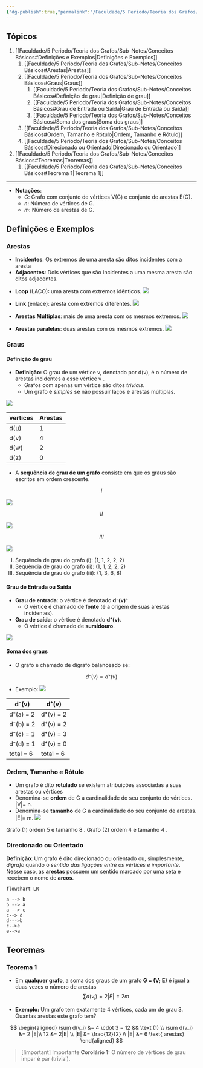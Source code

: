```yaml
---
{"dg-publish":true,"permalink":"/Faculdade/5 Periodo/Teoria dos Grafos/Sub-Notes/Conceitos Básicos/","tags":["grafos"],"created":"2024-03-17T17:45:56.868-03:00"}
---
```


## Tópicos
1. [[Faculdade/5 Periodo/Teoria dos Grafos/Sub-Notes/Conceitos Básicos#Definições e Exemplos\|Definições e Exemplos]]
	1. [[Faculdade/5 Periodo/Teoria dos Grafos/Sub-Notes/Conceitos Básicos#Arestas\|Arestas]]
	2. [[Faculdade/5 Periodo/Teoria dos Grafos/Sub-Notes/Conceitos Básicos#Graus\|Graus]]
		1. [[Faculdade/5 Periodo/Teoria dos Grafos/Sub-Notes/Conceitos Básicos#Definição de grau\|Definição de grau]]
		2. [[Faculdade/5 Periodo/Teoria dos Grafos/Sub-Notes/Conceitos Básicos#Grau de Entrada ou Saída\|Grau de Entrada ou Saída]]
		3. [[Faculdade/5 Periodo/Teoria dos Grafos/Sub-Notes/Conceitos Básicos#Soma dos graus\|Soma dos graus]]
	3. [[Faculdade/5 Periodo/Teoria dos Grafos/Sub-Notes/Conceitos Básicos#Ordem, Tamanho e Rótulo\|Ordem, Tamanho e Rótulo]]
	4. [[Faculdade/5 Periodo/Teoria dos Grafos/Sub-Notes/Conceitos Básicos#Direcionado ou Orientado\|Direcionado ou Orientado]]
2. [[Faculdade/5 Periodo/Teoria dos Grafos/Sub-Notes/Conceitos Básicos#Teoremas\|Teoremas]]
	1. [[Faculdade/5 Periodo/Teoria dos Grafos/Sub-Notes/Conceitos Básicos#Teorema 1\|Teorema 1]]
---
- **Notações**:
	- *G*: Grafo com conjunto de vértices V(G) e conjunto de arestas E(G).
	- *n*: Número de vértices de G.
	- *m*: Número de arestas de G.

## Definições e Exemplos
### Arestas
- **Incidentes**: Os extremos de uma aresta são ditos incidentes com a aresta
- **Adjacentes**: Dois vértices que são incidentes a uma mesma aresta são ditos adjacentes.
<style> .container {font-family: sans-serif; text-align: center;} .button-wrapper button {z-index: 1;height: 40px; width: 100px; margin: 10px;padding: 5px;} .excalidraw .App-menu_top .buttonList { display: flex;} .excalidraw-wrapper { height: 800px; margin: 50px; position: relative;} :root[dir="ltr"] .excalidraw .layer-ui__wrapper .zen-mode-transition.App-menu_bottom--transition-left {transform: none;} </style><script src="https://cdn.jsdelivr.net/npm/react@17/umd/react.production.min.js"></script><script src="https://cdn.jsdelivr.net/npm/react-dom@17/umd/react-dom.production.min.js"></script><script type="text/javascript" src="https://cdn.jsdelivr.net/npm/@excalidraw/excalidraw@0/dist/excalidraw.production.min.js"></script><div id="Drawing_2024-03-17_1752.11.excalidraw.md1"></div><script>(function(){const InitialData={"type":"excalidraw","version":2,"source":"https://github.com/zsviczian/obsidian-excalidraw-plugin/releases/tag/2.0.25","elements":[{"type":"ellipse","version":227,"versionNonce":769668834,"isDeleted":false,"id":"m__w-3O2se0RxAF6xNKwY","fillStyle":"solid","strokeWidth":2,"strokeStyle":"solid","roughness":1,"opacity":100,"angle":0,"x":-225.83984593288878,"y":-206.55612529896217,"strokeColor":"#1e1e1e","backgroundColor":"transparent","width":21.455796767742868,"height":18.186031696330048,"seed":1934291802,"groupIds":["yT83nXoXPczJuJ79fJIJ9","AJ86x_kcttxh-PQo0oyQ-","K8IfWTH6Uyxbgnnjf_qfw","luMVKdjQXm3fAU-IusPFa"],"frameId":null,"roundness":{"type":2},"boundElements":[],"updated":1710791717407,"link":null,"locked":false},{"type":"text","version":222,"versionNonce":1217175614,"isDeleted":false,"id":"wPFhmt8e","fillStyle":"solid","strokeWidth":2,"strokeStyle":"solid","roughness":1,"opacity":100,"angle":0,"x":-221.5240003139031,"y":-191.30186387976903,"strokeColor":"#1e1e1e","backgroundColor":"transparent","width":11.3599853515625,"height":25,"seed":704523354,"groupIds":["yT83nXoXPczJuJ79fJIJ9","AJ86x_kcttxh-PQo0oyQ-","K8IfWTH6Uyxbgnnjf_qfw","luMVKdjQXm3fAU-IusPFa"],"frameId":null,"roundness":null,"boundElements":[],"updated":1710791717407,"link":null,"locked":false,"fontSize":20,"fontFamily":1,"text":"u","rawText":"u","textAlign":"left","verticalAlign":"top","containerId":null,"originalText":"u","lineHeight":1.25,"baseline":18},{"type":"line","version":335,"versionNonce":1278937762,"isDeleted":false,"id":"WNfo4mPj7oBzBueDPxkis","fillStyle":"solid","strokeWidth":2,"strokeStyle":"solid","roughness":1,"opacity":100,"angle":0,"x":-203.7890922958844,"y":-196.92512739767741,"strokeColor":"#1e1e1e","backgroundColor":"transparent","width":65.96520665238668,"height":1.081396830366998,"seed":1300629062,"groupIds":["yT83nXoXPczJuJ79fJIJ9","AJ86x_kcttxh-PQo0oyQ-","K8IfWTH6Uyxbgnnjf_qfw","luMVKdjQXm3fAU-IusPFa"],"frameId":null,"roundness":{"type":2},"boundElements":[],"updated":1710791717407,"link":null,"locked":false,"startBinding":null,"endBinding":null,"lastCommittedPoint":null,"startArrowhead":null,"endArrowhead":null,"points":[[0,0],[65.96520665238668,-1.081396830366998]]},{"type":"ellipse","version":236,"versionNonce":1892280446,"isDeleted":false,"id":"UodOMKIPxDMYplg-L6V_Z","fillStyle":"solid","strokeWidth":2,"strokeStyle":"solid","roughness":1,"opacity":100,"angle":0,"x":-136.30993008098395,"y":-206.44141950490697,"strokeColor":"#1e1e1e","backgroundColor":"transparent","width":16.869790553725124,"height":15.355834991211324,"seed":665602374,"groupIds":["yT83nXoXPczJuJ79fJIJ9","AJ86x_kcttxh-PQo0oyQ-","K8IfWTH6Uyxbgnnjf_qfw","luMVKdjQXm3fAU-IusPFa"],"frameId":null,"roundness":{"type":2},"boundElements":[],"updated":1710791717407,"link":null,"locked":false},{"type":"text","version":237,"versionNonce":1199924834,"isDeleted":false,"id":"z2Ve39ME","fillStyle":"solid","strokeWidth":2,"strokeStyle":"solid","roughness":1,"opacity":100,"angle":0,"x":-132.20062212558938,"y":-193.03209880835624,"strokeColor":"#1e1e1e","backgroundColor":"transparent","width":10.459991455078125,"height":25,"seed":2044071366,"groupIds":["yT83nXoXPczJuJ79fJIJ9","AJ86x_kcttxh-PQo0oyQ-","K8IfWTH6Uyxbgnnjf_qfw","luMVKdjQXm3fAU-IusPFa"],"frameId":null,"roundness":null,"boundElements":[],"updated":1710791717407,"link":null,"locked":false,"fontSize":20,"fontFamily":1,"text":"v","rawText":"v","textAlign":"left","verticalAlign":"top","containerId":null,"originalText":"v","lineHeight":1.25,"baseline":18},{"type":"text","version":223,"versionNonce":1790191806,"isDeleted":false,"id":"1gb5sA8i","fillStyle":"solid","strokeWidth":2,"strokeStyle":"solid","roughness":1,"opacity":100,"angle":0,"x":-178.26812709922334,"y":-230.01587040690748,"strokeColor":"#1e1e1e","backgroundColor":"transparent","width":10.939987182617188,"height":25,"seed":337262534,"groupIds":["yT83nXoXPczJuJ79fJIJ9","AJ86x_kcttxh-PQo0oyQ-","K8IfWTH6Uyxbgnnjf_qfw","luMVKdjQXm3fAU-IusPFa"],"frameId":null,"roundness":null,"boundElements":[],"updated":1710791717407,"link":null,"locked":false,"fontSize":20,"fontFamily":1,"text":"e","rawText":"e","textAlign":"left","verticalAlign":"top","containerId":null,"originalText":"e","lineHeight":1.25,"baseline":18},{"type":"text","version":213,"versionNonce":1754155554,"isDeleted":false,"id":"XakQxQmC","fillStyle":"solid","strokeWidth":2,"strokeStyle":"solid","roughness":1,"opacity":100,"angle":0,"x":-216.5149927300738,"y":-270.5338671433383,"strokeColor":"#2f9e44","backgroundColor":"transparent","width":99.41990661621094,"height":25,"seed":1173685126,"groupIds":["AJ86x_kcttxh-PQo0oyQ-","K8IfWTH6Uyxbgnnjf_qfw","luMVKdjQXm3fAU-IusPFa"],"frameId":null,"roundness":null,"boundElements":[],"updated":1710791717407,"link":null,"locked":false,"fontSize":20,"fontFamily":1,"text":"Incidentes","rawText":"Incidentes","textAlign":"left","verticalAlign":"top","containerId":null,"originalText":"Incidentes","lineHeight":1.25,"baseline":18},{"type":"text","version":272,"versionNonce":1709990142,"isDeleted":false,"id":"wqqgdaki","fillStyle":"solid","strokeWidth":2,"strokeStyle":"solid","roughness":1,"opacity":100,"angle":0,"x":-270.34246602337583,"y":-144.29286551155366,"strokeColor":"#1e1e1e","backgroundColor":"transparent","width":222.459716796875,"height":25,"seed":1009448646,"groupIds":["K8IfWTH6Uyxbgnnjf_qfw","luMVKdjQXm3fAU-IusPFa"],"frameId":null,"roundness":null,"boundElements":[],"updated":1710791717407,"link":null,"locked":false,"fontSize":20,"fontFamily":1,"text":" e   são incidentes a ","rawText":" e   são incidentes a ","textAlign":"left","verticalAlign":"top","containerId":null,"originalText":" e   são incidentes a ","lineHeight":1.25,"baseline":18},{"type":"text","version":382,"versionNonce":105166306,"isDeleted":false,"id":"ejGHugwA","fillStyle":"solid","strokeWidth":2,"strokeStyle":"solid","roughness":1,"opacity":100,"angle":0,"x":-281.34246602337583,"y":-144.29286551155366,"strokeColor":"#2f9e44","backgroundColor":"transparent","width":242.7596435546875,"height":25,"seed":1377714074,"groupIds":["K8IfWTH6Uyxbgnnjf_qfw","luMVKdjQXm3fAU-IusPFa"],"frameId":null,"roundness":null,"boundElements":[],"updated":1710791717407,"link":null,"locked":false,"fontSize":20,"fontFamily":1,"text":"u   v                  e","rawText":"u   v                  e","textAlign":"left","verticalAlign":"top","containerId":null,"originalText":"u   v                  e","lineHeight":1.25,"baseline":18},{"id":"z08tEvt2","type":"text","x":-224.33764424603208,"y":-85.78836632744594,"width":117.81988525390625,"height":25,"angle":0,"strokeColor":"#2f9e44","backgroundColor":"transparent","fillStyle":"solid","strokeWidth":2,"strokeStyle":"solid","roughness":1,"opacity":100,"groupIds":["v4VAWzy8oUKfev4y5uCaa","luMVKdjQXm3fAU-IusPFa"],"frameId":null,"roundness":null,"seed":1480202338,"version":226,"versionNonce":1978896702,"isDeleted":false,"boundElements":null,"updated":1710791717407,"link":null,"locked":false,"text":"Adjacentes ","rawText":"Adjacentes ","fontSize":20,"fontFamily":1,"textAlign":"left","verticalAlign":"top","baseline":18,"containerId":null,"originalText":"Adjacentes ","lineHeight":1.25},{"id":"oLidlY6Vd1eVHndOxSSCj","type":"ellipse","x":-210.33764424603208,"y":-11.788366327445942,"width":18.5,"height":17,"angle":0,"strokeColor":"#1e1e1e","backgroundColor":"transparent","fillStyle":"solid","strokeWidth":2,"strokeStyle":"solid","roughness":1,"opacity":100,"groupIds":["hVJpEgGu7rjWCICz7HNzW","v4VAWzy8oUKfev4y5uCaa","luMVKdjQXm3fAU-IusPFa"],"frameId":null,"roundness":{"type":2},"seed":348109922,"version":373,"versionNonce":1102555554,"isDeleted":false,"boundElements":null,"updated":1710791717407,"link":null,"locked":false},{"type":"ellipse","version":500,"versionNonce":371898750,"isDeleted":false,"id":"f1X5FWvk5hrRMXp7TT3yG","fillStyle":"solid","strokeWidth":2,"strokeStyle":"solid","roughness":1,"opacity":100,"angle":0,"x":-135.08764424603208,"y":4.711633672554058,"strokeColor":"#1e1e1e","backgroundColor":"transparent","width":18.5,"height":17,"seed":862545790,"groupIds":["hVJpEgGu7rjWCICz7HNzW","v4VAWzy8oUKfev4y5uCaa","luMVKdjQXm3fAU-IusPFa"],"frameId":null,"roundness":{"type":2},"boundElements":[],"updated":1710791717407,"link":null,"locked":false},{"type":"ellipse","version":474,"versionNonce":1108747618,"isDeleted":false,"id":"EZID2798LPl6lebk8UFgq","fillStyle":"solid","strokeWidth":2,"strokeStyle":"solid","roughness":1,"opacity":100,"angle":0,"x":-139.58764424603208,"y":-44.78836632744594,"strokeColor":"#1e1e1e","backgroundColor":"transparent","width":18.5,"height":17,"seed":1768518178,"groupIds":["hVJpEgGu7rjWCICz7HNzW","v4VAWzy8oUKfev4y5uCaa","luMVKdjQXm3fAU-IusPFa"],"frameId":null,"roundness":{"type":2},"boundElements":[],"updated":1710791717407,"link":null,"locked":false},{"id":"PNMX0VbipxCgLGH4BKhZO","type":"line","x":-195.83764424603208,"y":-10.288366327445942,"width":57.5,"height":24.5,"angle":0,"strokeColor":"#1e1e1e","backgroundColor":"transparent","fillStyle":"solid","strokeWidth":2,"strokeStyle":"solid","roughness":1,"opacity":100,"groupIds":["hVJpEgGu7rjWCICz7HNzW","v4VAWzy8oUKfev4y5uCaa","luMVKdjQXm3fAU-IusPFa"],"frameId":null,"roundness":{"type":2},"seed":1239108222,"version":264,"versionNonce":768793022,"isDeleted":false,"boundElements":null,"updated":1710791717407,"link":null,"locked":false,"points":[[0,0],[57.5,-24.5]],"lastCommittedPoint":null,"startBinding":null,"endBinding":null,"startArrowhead":null,"endArrowhead":null},{"type":"line","version":375,"versionNonce":1890527522,"isDeleted":false,"id":"m-2mjWmd0QFCYpKtEPvxk","fillStyle":"solid","strokeWidth":2,"strokeStyle":"solid","roughness":1,"opacity":100,"angle":0,"x":-190.3643547531148,"y":1.002768449059701,"strokeColor":"#1e1e1e","backgroundColor":"transparent","width":54.5,"height":12,"seed":744607074,"groupIds":["hVJpEgGu7rjWCICz7HNzW","v4VAWzy8oUKfev4y5uCaa","luMVKdjQXm3fAU-IusPFa"],"frameId":null,"roundness":{"type":2},"boundElements":[],"updated":1710791717407,"link":null,"locked":false,"startBinding":null,"endBinding":null,"lastCommittedPoint":null,"startArrowhead":null,"endArrowhead":null,"points":[[0,0],[54.5,12]]},{"id":"KCsn2p8b","type":"text","x":-174.33764424603208,"y":-53.78836632744594,"width":16.179977416992188,"height":25,"angle":0,"strokeColor":"#1e1e1e","backgroundColor":"transparent","fillStyle":"solid","strokeWidth":2,"strokeStyle":"solid","roughness":1,"opacity":100,"groupIds":["hVJpEgGu7rjWCICz7HNzW","v4VAWzy8oUKfev4y5uCaa","luMVKdjQXm3fAU-IusPFa"],"frameId":null,"roundness":null,"seed":524773630,"version":246,"versionNonce":336392702,"isDeleted":false,"boundElements":null,"updated":1710791717407,"link":null,"locked":false,"text":"e´","rawText":"e´","fontSize":20,"fontFamily":1,"textAlign":"left","verticalAlign":"top","baseline":18,"containerId":null,"originalText":"e´","lineHeight":1.25},{"id":"9AKS8btf","type":"text","x":-169.83764424603208,"y":7.211633672554058,"width":10.939987182617188,"height":25,"angle":0,"strokeColor":"#1e1e1e","backgroundColor":"transparent","fillStyle":"solid","strokeWidth":2,"strokeStyle":"solid","roughness":1,"opacity":100,"groupIds":["hVJpEgGu7rjWCICz7HNzW","v4VAWzy8oUKfev4y5uCaa","luMVKdjQXm3fAU-IusPFa"],"frameId":null,"roundness":null,"seed":147591102,"version":199,"versionNonce":888255714,"isDeleted":false,"boundElements":null,"updated":1710791717407,"link":null,"locked":false,"text":"e","rawText":"e","fontSize":20,"fontFamily":1,"textAlign":"left","verticalAlign":"top","baseline":18,"containerId":null,"originalText":"e","lineHeight":1.25},{"id":"HxK9kOVq","type":"text","x":-227.83764424603208,"y":-7.788366327445942,"width":11.3599853515625,"height":25,"angle":0,"strokeColor":"#1e1e1e","backgroundColor":"transparent","fillStyle":"solid","strokeWidth":2,"strokeStyle":"solid","roughness":1,"opacity":100,"groupIds":["hVJpEgGu7rjWCICz7HNzW","v4VAWzy8oUKfev4y5uCaa","luMVKdjQXm3fAU-IusPFa"],"frameId":null,"roundness":null,"seed":428905186,"version":267,"versionNonce":333054526,"isDeleted":false,"boundElements":null,"updated":1710791717407,"link":null,"locked":false,"text":"u","rawText":"u","fontSize":20,"fontFamily":1,"textAlign":"left","verticalAlign":"top","baseline":18,"containerId":null,"originalText":"u","lineHeight":1.25},{"id":"eaLXljUF","type":"text","x":-271.8376442460321,"y":46.71163367255406,"width":214.25973510742188,"height":25,"angle":0,"strokeColor":"#1e1e1e","backgroundColor":"transparent","fillStyle":"solid","strokeWidth":2,"strokeStyle":"solid","roughness":1,"opacity":100,"groupIds":["v4VAWzy8oUKfev4y5uCaa","luMVKdjQXm3fAU-IusPFa"],"frameId":null,"roundness":null,"seed":1983866622,"version":374,"versionNonce":812435618,"isDeleted":false,"boundElements":null,"updated":1710791717407,"link":null,"locked":false,"text":"  e   são adjacentes","rawText":"  e   são adjacentes","fontSize":20,"fontFamily":1,"textAlign":"left","verticalAlign":"top","baseline":18,"containerId":null,"originalText":"  e   são adjacentes","lineHeight":1.25},{"id":"hd9ojiZj","type":"text","x":-271.3376442460321,"y":47.21163367255406,"width":57.11991882324219,"height":25,"angle":0,"strokeColor":"#2f9e44","backgroundColor":"transparent","fillStyle":"solid","strokeWidth":2,"strokeStyle":"solid","roughness":1,"opacity":100,"groupIds":["v4VAWzy8oUKfev4y5uCaa","luMVKdjQXm3fAU-IusPFa"],"frameId":null,"roundness":null,"seed":1582856674,"version":289,"versionNonce":1880820350,"isDeleted":false,"boundElements":null,"updated":1710791717407,"link":null,"locked":false,"text":"e   e´","rawText":"e   e´","fontSize":20,"fontFamily":1,"textAlign":"left","verticalAlign":"top","baseline":18,"containerId":null,"originalText":"e   e´","lineHeight":1.25},{"type":"text","version":312,"versionNonce":2060412002,"isDeleted":false,"id":"lGDBrsO1","fillStyle":"solid","strokeWidth":2,"strokeStyle":"solid","roughness":1,"opacity":100,"angle":0,"x":-267.71746602337583,"y":-119.28836632744594,"strokeColor":"#2f9e44","backgroundColor":"transparent","width":211.81968688964844,"height":25,"seed":614997666,"groupIds":["jULvgpI_jw0I4GRtIO2Nb","luMVKdjQXm3fAU-IusPFa"],"frameId":null,"roundness":null,"boundElements":[],"updated":1710791717407,"link":null,"locked":false,"fontSize":20,"fontFamily":1,"text":"u   v                ","rawText":"u   v                ","textAlign":"left","verticalAlign":"top","containerId":null,"originalText":"u   v                ","lineHeight":1.25,"baseline":18},{"type":"text","version":428,"versionNonce":1737558718,"isDeleted":false,"id":"G7BTDzJF","fillStyle":"solid","strokeWidth":2,"strokeStyle":"solid","roughness":1,"opacity":100,"angle":0,"x":-259.0675026444696,"y":-120.28836632744594,"strokeColor":"#1e1e1e","backgroundColor":"transparent","width":214.25973510742188,"height":25,"seed":1045650494,"groupIds":["giOkxg_aoKh7L4yrSlfC3","luMVKdjQXm3fAU-IusPFa"],"frameId":null,"roundness":null,"boundElements":[],"updated":1710791717407,"link":null,"locked":false,"fontSize":20,"fontFamily":1,"text":" e   são adjacentes ","rawText":" e   são adjacentes ","textAlign":"left","verticalAlign":"top","containerId":null,"originalText":" e   são adjacentes ","lineHeight":1.25,"baseline":18}],"appState":{"theme":"dark","viewBackgroundColor":"#ffffff","currentItemStrokeColor":"#2f9e44","currentItemBackgroundColor":"transparent","currentItemFillStyle":"solid","currentItemStrokeWidth":2,"currentItemStrokeStyle":"solid","currentItemRoughness":1,"currentItemOpacity":100,"currentItemFontFamily":1,"currentItemFontSize":20,"currentItemTextAlign":"left","currentItemStartArrowhead":null,"currentItemEndArrowhead":"arrow","scrollX":462.8376442460321,"scrollY":356.53836632744594,"zoom":{"value":2},"currentItemRoundness":"round","gridSize":null,"gridColor":{"Bold":"#C9C9C9FF","Regular":"#EDEDEDFF"},"currentStrokeOptions":null,"previousGridSize":null,"frameRendering":{"enabled":true,"clip":true,"name":true,"outline":true}},"files":{}};InitialData.scrollToContent=true;App=()=>{const e=React.useRef(null),t=React.useRef(null),[n,i]=React.useState({width:void 0,height:void 0});return React.useEffect(()=>{i({width:t.current.getBoundingClientRect().width,height:t.current.getBoundingClientRect().height});const e=()=>{i({width:t.current.getBoundingClientRect().width,height:t.current.getBoundingClientRect().height})};return window.addEventListener("resize",e),()=>window.removeEventListener("resize",e)},[t]),React.createElement(React.Fragment,null,React.createElement("div",{className:"excalidraw-wrapper",ref:t},React.createElement(ExcalidrawLib.Excalidraw,{ref:e,width:n.width,height:n.height,initialData:InitialData,viewModeEnabled:!0,zenModeEnabled:!0,gridModeEnabled:!1})))},excalidrawWrapper=document.getElementById("Drawing_2024-03-17_1752.11.excalidraw.md1");ReactDOM.render(React.createElement(App),excalidrawWrapper);})();</script>

- **Loop** (LAÇO): uma aresta com extremos idênticos.
![](https://i.imgur.com/XMeXXkM.png)
- **Link** (enlace): aresta com extremos diferentes.
![](https://i.imgur.com/HnYrJJx.png)
- **Arestas Múltiplas**: mais de uma aresta com os mesmos extremos. 
![](https://i.imgur.com/8wKVP0F.png)

- **Arestas paralelas**: duas arestas com os mesmos extremos.
![](https://i.imgur.com/8t3gPix.png)

### Graus

#### Definição de grau
- **Definição:** O grau de um vértice v, denotado por d(v), é o número de arestas incidentes a esse vértice v .
	- Grafos com apenas um vértice são ditos *triviais*.
	- Um grafo é *simples* se não possuir laços e arestas múltiplas. 
	
![](https://i.imgur.com/PS0X9wE.png)

| vertices | Arestas |
| -------- | ------- |
| d(u)     | 1       |
| d(v)     | 4       |
| d(w)     | 2       |
| d(z)     | 0        |


- A **sequência de grau de um grafo** consiste em que os graus são escritos em ordem crescente.

$$
I
$$

![](https://i.imgur.com/sICkvTY.png)

$$
II
$$

![](https://i.imgur.com/l6Ic04A.png)

$$
III
$$

![](https://i.imgur.com/Useg3BA.png)

<ol type="A" style="list-style-type:upper-roman;">
<li>Sequência de grau do grafo (i):  (1, 1, 2, 2, 2)</li>
<li>Sequência de grau do grafo (ii): (1, 1, 2, 2, 2)</li>
<li>Sequência de grau do grafo (iii):  (1, 3, 6, 8)</li>
</ol>


#### Grau de Entrada ou Saída
- **Grau de entrada**: o vértice é denotado **d⁻(v)⁺**.
	- O vértice é chamado de **fonte** (é a origem de suas arestas incidentes).
- **Grau de saída**: o vértice é denotado **d⁺(v)**.
	- O vértice é chamado de **sumidouro**.
	
![](https://i.imgur.com/2iP2jWq.png)

#### Soma dos graus
- O grafo é chamado de dígrafo balanceado se:

$$
d⁻(v) = d⁺(v)
$$

- Exemplo:
![](https://i.imgur.com/JUvcAS8.png)

| d⁻(v)     | d⁺(v)     |
| --------- | --------- |
| d⁻(a) = 2 | d⁺(v) = 2 |
| d⁻(b) = 2 | d⁺(v) = 2 |
| d⁻(c) = 1 | d⁺(v) = 3 |
| d⁻(d) = 1 | d⁺(v) = 0 |
| total = 6 | total = 6 | 


### Ordem, Tamanho e Rótulo
- Um grafo é dito **rotulado** se existem atribuições associadas a suas arestas ou vértices
- Denomina-se **ordem** de G a cardinalidade do seu conjunto de vértices. |V|= n.
- Denomina-se **tamanho** de G a cardinalidade do seu conjunto de arestas. |E|= m.
![](https://i.imgur.com/0Hdmh4R.png)

Grafo (1) ordem  5       e tamanho     8   . 
Grafo (2) ordem    4     e tamanho     4    .

### Direcionado ou Orientado
**Definição**: Um grafo é dito direcionado ou orientado ou, simplesmente,  *dígrafo* quando o *sentido das ligações entre os vértices é importante*. Nesse caso, as **arestas** possuem um sentido marcado por uma seta e recebem o nome de **arcos**.

```mermaid
flowchart LR

a --> b
b --> a
a --> c
c--> d
d--->b
c-->e
e-->a

```

## Teoremas
### Teorema 1
- Em **qualquer grafo**, a soma dos graus de um grafo **G = (V; E)** é igual a duas vezes o número de arestas
$$ \sum d(v_i) = 2 |E| = 2m$$

- **Exemplo:** Um grafo tem exatamente 4 vértices,  cada um de grau 3. Quantas arestas este grafo tem?

$$
\begin{aligned}
 \sum d(v_i) &= 4 \cdot 3 = 12  && \text (1)  \\
    \sum d(v_i) &= 2 |E|\\
    12     &= 2|E|        \\
    |E|     &= \frac{12}{2} \\
    |E| &= 6 \text{ arestas}
\end{aligned}
$$

> [!important] Importante
> **Corolário 1:** O número de vértices de grau impar é par (trivial). 
